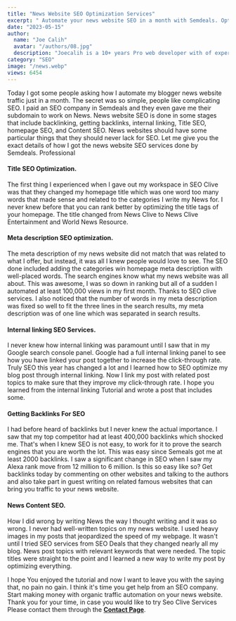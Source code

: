 ```yaml
---
title: "News Website SEO Optimization Services"
excerpt: " Automate your news website SEO in a month with Semdeals. Optimize titles, meta descriptions, backlinks, and content for 100,000+ views."
date: "2023-05-15"
author:
  name: "Joe Calih"
  avatar: "/authors/08.jpg"
  description: "Joecalih is a 10+ years Pro web developer with of experience in React and Next.js."
category: "SEO"
image: "/news.webp"
views: 6454
---
```



Today I got some people asking how I automate my blogger news website traffic just in a month. The secret was so simple, people like complicating SEO. I paid an SEO company in Semdeals and they even gave me their subdomain to work on News. News website SEO is done in some stages that include backlinking, getting backlinks, internal linking, Title SEO, homepage SEO, and Content SEO. News websites should have some particular things that they should never lack for SEO. Let me give you the exact details of how I got the news website SEO services done by Semdeals. Professional

#### Title SEO Optimization.

The first thing I experienced when I gave out my workspace in SEO Clive was that they changed my homepage title which was one word too many words that made sense and related to the categories I write my News for. I never knew before that you can rank better by optimizing the title tags of your homepage. The title changed from News Clive to News Clive Entertainment and World News Resource.

#### Meta description SEO optimization.

The meta description of my news website did not match that was related to what I offer, but instead, it was all I knew people would love to see. The SEO done included adding the categories win homepage meta description with well-placed words. The search engines know what my news website was all about. This was awesome, I was so down in ranking but all of a sudden I automated at least 100,000 views in my first month. Thanks to SEO clive services. I also noticed that the number of words in my meta description was fixed so well to fit the three lines in the search results, my meta description was of one line which was separated in search results.

#### Internal linking SEO Services.

I never knew how internal linking was paramount until I saw that in my Google search console panel. Google had a full internal linking panel to see how you have linked your post together to increase the click-through rate. Truly SEO this year has changed a lot and I learned how to SEO optimize my blog post through internal linking. Now I link my post with related post topics to make sure that they improve my click-through rate. I hope you learned from the internal linking Tutorial and wrote a post that includes some.

#### Getting Backlinks For SEO

I had before heard of backlinks but I never knew the actual importance. I saw that my top competitor had at least 400,000 backlinks which shocked me. That's when I knew SEO is not easy, to work for it to prove the search engines that you are worth the lot. This was easy since Semeals got me at least 2000 backlinks. I saw a significant change in SEO when I saw my Alexa rank move from 12 million to 6 million. Is this so easy like so? Get backlinks today by commenting on other websites and talking to the authors and also take part in guest writing on related famous websites that can bring you traffic to your news website.

#### News Content SEO.

How I did wrong by writing News the way I thought writing and it was so wrong. I never had well-written topics on my news website. I used heavy images in my posts that jeopardized the speed of my webpage. It wasn't until I tried SEO services from SEO Deals that they changed nearly all my blog. News post topics with relevant keywords that were needed. The topic titles were straight to the point and I learned a new way to write my post by optimizing everything.

I hope You enjoyed the tutorial and now I want to leave you with the saying that, no pain no gain. I think it's time you get help from an SEO company. Start making money with organic traffic automation on your news website. Thank you for your time, in case you would like to try Seo Clive Services Please contact them through the **[Contact Page](/contact)**.